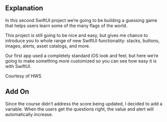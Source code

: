 ## Explanation
In this second SwiftUI project we’re going to be building a guessing game that helps users learn some of the many flags of the world.

This project is still going to be nice and easy, but gives me chance to introduce you to whole range of new SwiftUI functionality: stacks, buttons, images, alerts, asset catalogs, and more.

Our first app used a completely standard iOS look and feel, but here we’re going to make something more customized so you can see how easy it is with SwiftUI. 

Courtesy of HWS

## Add On
Since the course didn’t address the score being updated, I decided to add a variable. When the users get the questions right, the value and alert will automatically increase. 

